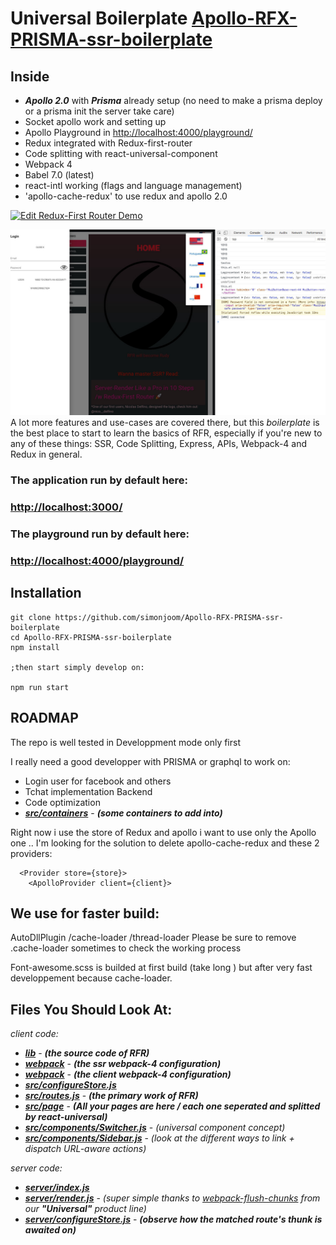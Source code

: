 # Universal Boilerplate [Apollo-RFX-PRISMA-ssr-boilerplate](https://github.com/simonjoom/Apollo-RFX-PRISMA-ssr-boilerplate)

## Inside
- ***Apollo 2.0*** with ***Prisma*** already setup (no need to make a prisma deploy or a prisma init the server take care)
- Socket apollo work and setting up
- Apollo Playground in [http://localhost:4000/playground/](http://localhost:4000/playground/)
- Redux integrated with Redux-first-router
- Code splitting with react-universal-component
- Webpack 4
- Babel 7.0 (latest)
- react-intl working (flags and language management)
- 'apollo-cache-redux' to use redux and apollo 2.0

<a href="https://codesandbox.io/s/github/faceyspacey/redux-first-router-codesandbox" target="_blank">
  <img alt="Edit Redux-First Router Demo" src="https://codesandbox.io/static/img/play-codesandbox.svg">
</a>


![Apollo Universal Boilerplate screenshot](./screenshot.jpg) 
 A lot more features and use-cases are covered there, but this *boilerplate* is the best place to start to learn the basics of RFR,
  especially if you're new to any of these things: SSR, Code Splitting, Express, APIs, Webpack-4 and Redux in general.


### The application run by default here:
### [http://localhost:3000/](http://localhost:3000/)

### The playground run by default here:
### [http://localhost:4000/playground/](http://localhost:4000/playground/)

## Installation

```
git clone https://github.com/simonjoom/Apollo-RFX-PRISMA-ssr-boilerplate
cd Apollo-RFX-PRISMA-ssr-boilerplate
npm install

;then start simply develop on:

npm run start
```

## ROADMAP
The repo is well tested in Developpment mode only first

I really need a good developper with PRISMA or graphql to work on:
- Login user for facebook and others
- Tchat implementation Backend
- Code optimization
- [***src/containers***](./src/containers) - ***(some containers to add into)***

Right now i use the store of Redux and apollo i want to use only the Apollo one .. 
I'm looking for the solution to delete apollo-cache-redux and these 2 providers:

```
  <Provider store={store}>
    <ApolloProvider client={client}>
```


## We use for faster build:
AutoDllPlugin /cache-loader /thread-loader
Please be sure to remove .cache-loader sometimes to check the working process

Font-awesome.scss is builded at first build (take long ) but after very fast developpement because cache-loader. 


## Files You Should Look At:

*client code:*
- [***lib***](./lib/index.js) - ***(the source code of RFR)***
- [***webpack***](./webpack/server.dev.js) - ***(the ssr webpack-4 configuration)***
- [***webpack***](./webpack/client.dev.js) - ***(the client webpack-4 configuration)***
- [***src/configureStore.js***](./src/configureStore.js)
- [***src/routes.js***](./src/routesMap.js) - ***(the primary work of RFR)***
- [***src/page***](./src/page) - ***(All your pages are here / each one seperated and splitted by react-universal)***
- [***src/components/Switcher.js***](./src/components/Switcher.js) - *(universal component concept)*
- [***src/components/Sidebar.js***](./src/components/Sidebar.js) - *(look at the different ways to link + dispatch URL-aware actions)*

*server code:*
- [***server/index.js***](./server/index.js)
- [***server/render.js***](./server/render.js) - *(super simple thanks to [webpack-flush-chunks](https://github.com/faceyspacey/webpack-flush-chunks) from our ***"Universal"*** product line)*
- [***server/configureStore.js***](./server/configureStore.js) - ***(observe how the matched route's thunk is awaited on)***


